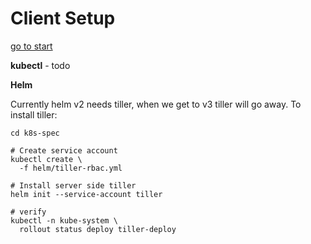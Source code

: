 # Client Setup

[go to start](./start-here.md)


**kubectl** - todo


**Helm**

Currently helm v2 needs tiller, when we get to v3 tiller will go away.  To install tiller:

```
cd k8s-spec

# Create service account
kubectl create \
  -f helm/tiller-rbac.yml

# Install server side tiller
helm init --service-account tiller

# verify
kubectl -n kube-system \
  rollout status deploy tiller-deploy

```
